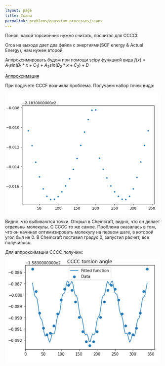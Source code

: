 ```yaml
---
layout: page
title: Сканы
permalink: problems/gaussian_processes/scans
---
```


Понял, какой торсионник нужно считать, посчитал для CCCCl.

Orca на выходе дает два файла с энергиями(SCF energy & Actual Energy), нам нужен второй. 

Аппроксимировать будем при помощи scipy функцией вида $f(x) = A_1sin(B_1 * x + C_1) + A_2sin(B_2 * x + C_2) + D$

[Аппроксимация](scans/approx)

При подсчете CCCF возникла проблема. Получаем набор точек вида:

![CCCF error](cccf_error.png)

Видно, что выбиваются точки. Открыл в Сhemcraft, видно, что он делает отдельны молекулы. С CCCC то же самое. Проблема оказалась в том, что он начинал оптимизировать молекулу на первом шаге, в которой угол был не 0. В Chemсraft поставил градус 0, запустил расчет, все получилось.

Для аппроксимации CCCC получим:

![CCCC scipy](cccc_scipy.png)

